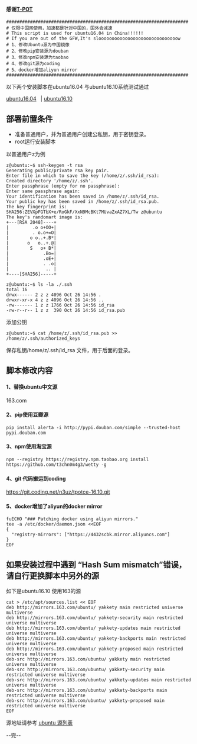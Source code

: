 #### 感谢[T-POT](https://github.com/dtag-dev-sec/t-pot-autoinstall)

```
#####################################################################
# 仅限中国网使用，加速都是针对中国的，国外会减速
# This script is used for ubuntu16.04 in China!!!!!!
# If you are out of the GFW,It's sloooooooooooooooooooooooooooooow
# 1、修改Ubuntu源为中国镜像
# 2、修改pip安装源为douban
# 3、修改npm安装源为taobao
# 4、修改git源为coding
# 5、docker增加aliyun mirror
#####################################################################

```

以下两个安装脚本在ubuntu16.04 与ubuntu16.10系统测试通过

 [ubuntu16.04](https://github.com/n3uz/t-pot-autoinstall/blob/master/install_ubuntu16.04.sh)   |   [ubuntu16.10](https://github.com/n3uz/t-pot-autoinstall/blob/master/install_ubuntu16.10.sh)

## 部署前置条件

- 准备普通用户，并为普通用户创建公私钥，用于密钥登录。
- root运行安装脚本

以普通用户z为例

```
z@ubuntu:~$ ssh-keygen -t rsa
Generating public/private rsa key pair.
Enter file in which to save the key (/home/z/.ssh/id_rsa):
Created directory '/home/z/.ssh'.
Enter passphrase (empty for no passphrase):
Enter same passphrase again:
Your identification has been saved in /home/z/.ssh/id_rsa.
Your public key has been saved in /home/z/.ssh/id_rsa.pub.
The key fingerprint is:
SHA256:ZEVXpFGTbX+e/RoGkF/XxN9McBKt7MUvaZxAZ7XL/Tw z@ubuntu
The key's randomart image is:
+---[RSA 2048]----+
|         .o o+OO+|
|         . o.o+=O|
|        o o..+.B*|
|       o   o..+.@|
|        S   o+ B*|
|             .Bo=|
|             .oE+|
|             . .o|
|              .. |
+----[SHA256]-----+

z@ubuntu:~$ ls -la ./.ssh
total 16
drwx------ 2 z z 4096 Oct 26 14:56 .
drwxr-xr-x 4 z z 4096 Oct 26 14:56 ..
-rw------- 1 z z 1766 Oct 26 14:56 id_rsa
-rw-r--r-- 1 z z  390 Oct 26 14:56 id_rsa.pub

```
添加公钥
```
z@ubuntu:~$ cat /home/z/.ssh/id_rsa.pub >> /home/z/.ssh/authorized_keys
```
保存私钥/home/z/.ssh/id_rsa 文件，用于后面的登录。


##  脚本修改内容

#### 1、替换ubuntu中文源

163.com

#### 2、pip使用豆瓣源


```
pip install alerta -i http://pypi.douban.com/simple --trusted-host pypi.douban.com
```

#### 3、npm使用淘宝源

```
npm --registry https://registry.npm.taobao.org install https://github.com/t3chn0m4g3/wetty -g
```

#### 4、git 代码搬运到coding

https://git.coding.net/n3uz/tpotce-16.10.git

#### 5、docker增加了aliyun的docker mirror
```
fuECHO "### Patching docker using aliyun mirrors."
tee -a /etc/docker/daemon.json <<EOF
{
  "registry-mirrors": ["https://4432scbk.mirror.aliyuncs.com"]
}
EOF
```

## 如果安装过程中遇到 “Hash Sum mismatch”错误，请自行更换脚本中另外的源

如下是ubuntu16.10 使用163的源
```
cat > /etc/apt/sources.list << EOF
deb http://mirrors.163.com/ubuntu/ yakkety main restricted universe multiverse
deb http://mirrors.163.com/ubuntu/ yakkety-security main restricted universe multiverse
deb http://mirrors.163.com/ubuntu/ yakkety-updates main restricted universe multiverse
deb http://mirrors.163.com/ubuntu/ yakkety-backports main restricted universe multiverse
deb http://mirrors.163.com/ubuntu/ yakkety-proposed main restricted universe multiverse
deb-src http://mirrors.163.com/ubuntu/ yakkety main restricted universe multiverse
deb-src http://mirrors.163.com/ubuntu/ yakkety-security main restricted universe multiverse
deb-src http://mirrors.163.com/ubuntu/ yakkety-updates main restricted universe multiverse
deb-src http://mirrors.163.com/ubuntu/ yakkety-backports main restricted universe multiverse
deb-src http://mirrors.163.com/ubuntu/ yakkety-proposed main restricted universe multiverse
EOF
```

源地址请参考 [ubuntu 源列表](http://wiki.ubuntu.org.cn/%E6%BA%90%E5%88%97%E8%A1%A8)


--完--
